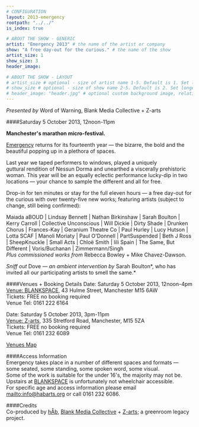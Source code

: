 ```yaml
---
# CONFIGURATION
layout: 2013-emergency
rootpath: "../../"
is_index: true

# ABOUT THE SHOW - GENERIC
artist: "Emergency 2013" # the name of the artist or company
show: "A free day-out for the curious." # the name of the show
artist_size: 1
show_size: 3
header_image:

# ABOUT THE SHOW - LAYOUT
# artist_size # optional - size of artist name 1-5. Default is 1. Set longer names to lower values
# show_size # optional - size of show name 2-5. Default is 2. Set longer names to lower values
# header_image: "header.jpg" # optional custom background image, relative to current page
---
```

*Presented by* Word of Warning, Blank Media Collective + Z-arts          

####Saturday 5 October 2013, 12noon-11pm             
         
**Manchester's marathon micro-festival.**        
           
[Emergency](/hab/emergency/index) returns for its fourteenth year — the bizarre, the bold and the beautiful popping up in a plethora of spaces.       
          
Last year we taped performers to windows, played a uniquely guttural rendition of Nessun Dorma and unearthed a viscerally prehistoric woman. This year will be an equally eclectic performance lucky-dip in two locations — your chance to sample the different and all for free.         

Drop-in for ten minutes or stay for the full eleven hours — a free day-out for the curious with over twenty-five new works; featuring artists (subject to change, still being confirmed):        
        
Maiada aBOUD | Lindsay Bennett | Nathan Birkinshaw | Sarah Boulton | Kerry Carroll | Collective Unconscious | Will Dickie | Dirty Shade | Drunken Chorus | Frances-Kay | Geranium Theatre Co | Paul Hurley | Lucy Hutson | Lotta SCAF | Manoli Moriaty | Paul O'Donnell | PartSuspended | Beth J Ross | SheepKnuckle  | Small Acts | Chloë Smith | lili Spain | The Same, But Different | Voris/Buchanan | Zimmermann/Singh      
*Plus commissioned works from* Rebecca Bowley + Mike Chavez-Dawson.       
       
*Sniff out* Dove *— an ambient intervention by* Sarah Boulton*, who has invited all our participating artists to smell the same.*
                
####Venues + Booking Details
Date: Saturday 5 October 2013, 12noon-4pm    
[Venue: BLANKSPACE](http://blankmediacollective.org/about-us), 43 Hulme Street, Manchester M15 6AW    
Tickets: FREE no booking required    
Venue Tel: 0161 222 6164   
        
Date: Saturday 5 October 2013, 3pm-11pm    
[Venue: Z-arts](http://www.z-arts.org/about-us/getting-here), 335 Stretford Road, Manchester, M15 5ZA        
Tickets: FREE no booking required        
Venue Tel: 0161 232 6089    
      
[Venues Map](http://bit.ly/1bFUlqt)       
            
####Access Information    
Emergency takes place in a number of different spaces and formats — some seated, some standing, some spoken word, some visual.   
Some of the work is suitable for the under 16's, the majority may not be.   
Upstairs at [BLANKSPACE](/current/2013-emergency/blank) is unfortunately not wheelchair accessible.    
For specific age and access information please email <mailto:info@habarts.org> or call 0161 232 6086.    
            
####Credits         
Co-produced by [hÅb](/hab/index.html), [Blank Media Collective](http://www.blankmediacollective.org) + [Z-arts](http://www.z-arts.org); a greenroom legacy project.